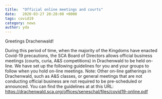 ```yaml
---
title:  "Official online meetings and courts"
date:   2020-03-27 20:28:00 +0000
tags: covid19
category: news
author: yda
---
```


Greetings Drachenwald!

During this period of time, when the majority of the Kingdoms have enacted Covid-19 precautions, the SCA Board of Directors allows official business meetings (courts, curia, A&S competitions) in Drachenwald to be held on-line. We have set up the following guidelines for you and your groups to follow when you hold on-line meetings. Note: Other on-line gatherings in Drachenwald, such as A&S classes, or general meetings that are not conducting official business are not required to be pre-scheduled or announced. You can find the guidelines at at this URL: https://drachenwald.sca.org/offices/seneschal/files/covid19-online.pdf 

